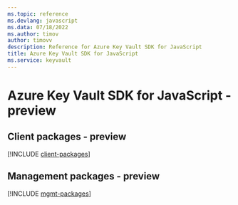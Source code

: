 ```yaml
---
ms.topic: reference
ms.devlang: javascript
ms.data: 07/18/2022
ms.author: timov
author: timovv
description: Reference for Azure Key Vault SDK for JavaScript
title: Azure Key Vault SDK for JavaScript
ms.service: keyvault
---
```

# Azure Key Vault SDK for JavaScript - preview

## Client packages - preview
[!INCLUDE [client-packages](key-vault-client-index.md)]
## Management packages - preview
[!INCLUDE [mgmt-packages](key-vault-mgmt-index.md)]
